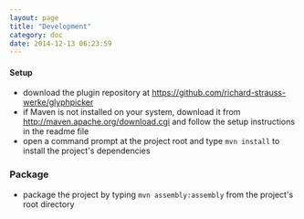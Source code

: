 ```yaml
---
layout: page
title: "Development"
category: doc
date: 2014-12-13 06:23:59
---
```


#### Setup

- download the plugin repository at https://github.com/richard-strauss-werke/glyphpicker
- if Maven is not installed on your system, download it from http://maven.apache.org/download.cgi and follow the setup instructions in the readme file 
- open a command prompt at the project root and type `mvn install` to install the project's dependencies

### Package

- package the project by typing `mvn assembly:assembly` from the project's root directory
